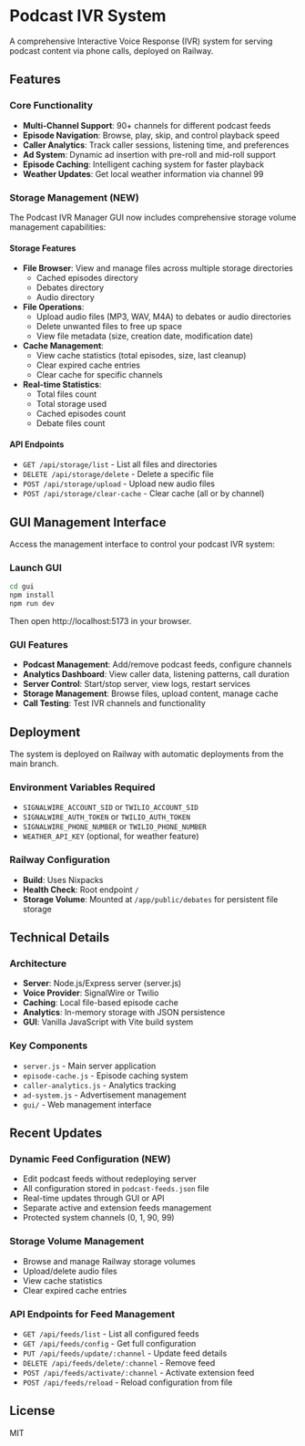 # Podcast IVR System

A comprehensive Interactive Voice Response (IVR) system for serving podcast content via phone calls, deployed on Railway.

## Features

### Core Functionality
- **Multi-Channel Support**: 90+ channels for different podcast feeds
- **Episode Navigation**: Browse, play, skip, and control playback speed
- **Caller Analytics**: Track caller sessions, listening time, and preferences
- **Ad System**: Dynamic ad insertion with pre-roll and mid-roll support
- **Episode Caching**: Intelligent caching system for faster playback
- **Weather Updates**: Get local weather information via channel 99

### Storage Management (NEW)
The Podcast IVR Manager GUI now includes comprehensive storage volume management capabilities:

#### Storage Features
- **File Browser**: View and manage files across multiple storage directories
  - Cached episodes directory
  - Debates directory
  - Audio directory
- **File Operations**:
  - Upload audio files (MP3, WAV, M4A) to debates or audio directories
  - Delete unwanted files to free up space
  - View file metadata (size, creation date, modification date)
- **Cache Management**:
  - View cache statistics (total episodes, size, last cleanup)
  - Clear expired cache entries
  - Clear cache for specific channels
- **Real-time Statistics**:
  - Total files count
  - Total storage used
  - Cached episodes count
  - Debate files count

#### API Endpoints
- `GET /api/storage/list` - List all files and directories
- `DELETE /api/storage/delete` - Delete a specific file
- `POST /api/storage/upload` - Upload new audio files
- `POST /api/storage/clear-cache` - Clear cache (all or by channel)

## GUI Management Interface

Access the management interface to control your podcast IVR system:

### Launch GUI
```bash
cd gui
npm install
npm run dev
```

Then open http://localhost:5173 in your browser.

### GUI Features
- **Podcast Management**: Add/remove podcast feeds, configure channels
- **Analytics Dashboard**: View caller data, listening patterns, call duration
- **Server Control**: Start/stop server, view logs, restart services
- **Storage Management**: Browse files, upload content, manage cache
- **Call Testing**: Test IVR channels and functionality

## Deployment

The system is deployed on Railway with automatic deployments from the main branch.

### Environment Variables Required
- `SIGNALWIRE_ACCOUNT_SID` or `TWILIO_ACCOUNT_SID`
- `SIGNALWIRE_AUTH_TOKEN` or `TWILIO_AUTH_TOKEN`
- `SIGNALWIRE_PHONE_NUMBER` or `TWILIO_PHONE_NUMBER`
- `WEATHER_API_KEY` (optional, for weather feature)

### Railway Configuration
- **Build**: Uses Nixpacks
- **Health Check**: Root endpoint `/`
- **Storage Volume**: Mounted at `/app/public/debates` for persistent file storage

## Technical Details

### Architecture
- **Server**: Node.js/Express server (server.js)
- **Voice Provider**: SignalWire or Twilio
- **Caching**: Local file-based episode cache
- **Analytics**: In-memory storage with JSON persistence
- **GUI**: Vanilla JavaScript with Vite build system

### Key Components
- `server.js` - Main server application
- `episode-cache.js` - Episode caching system
- `caller-analytics.js` - Analytics tracking
- `ad-system.js` - Advertisement management
- `gui/` - Web management interface

## Recent Updates

### Dynamic Feed Configuration (NEW)
- Edit podcast feeds without redeploying server
- All configuration stored in `podcast-feeds.json` file
- Real-time updates through GUI or API
- Separate active and extension feeds management
- Protected system channels (0, 1, 90, 99)

### Storage Volume Management
- Browse and manage Railway storage volumes
- Upload/delete audio files
- View cache statistics
- Clear expired cache entries

### API Endpoints for Feed Management
- `GET /api/feeds/list` - List all configured feeds
- `GET /api/feeds/config` - Get full configuration
- `PUT /api/feeds/update/:channel` - Update feed details
- `DELETE /api/feeds/delete/:channel` - Remove feed
- `POST /api/feeds/activate/:channel` - Activate extension feed
- `POST /api/feeds/reload` - Reload configuration from file

## License

MIT